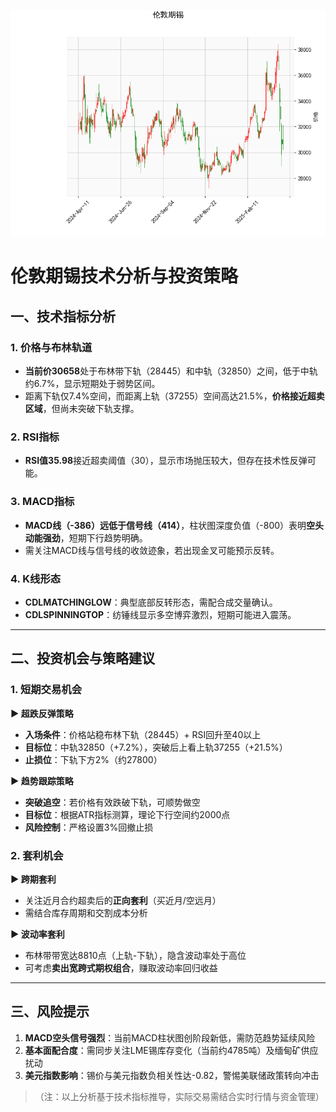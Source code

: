 ![图](2025-04-11_plot.png)



# 伦敦期锡技术分析与投资策略

## 一、技术指标分析

### 1. 价格与布林轨道
- **当前价30658**处于布林带下轨（28445）和中轨（32850）之间，低于中轨约6.7%，显示短期处于弱势区间。
- 距离下轨仅7.4%空间，而距离上轨（37255）空间高达21.5%，**价格接近超卖区域**，但尚未突破下轨支撑。

### 2. RSI指标
- **RSI值35.98**接近超卖阈值（30），显示市场抛压较大，但存在技术性反弹可能。

### 3. MACD指标
- **MACD线（-386）远低于信号线（414）**，柱状图深度负值（-800）表明**空头动能强劲**，短期下行趋势明确。
- 需关注MACD线与信号线的收敛迹象，若出现金叉可能预示反转。

### 4. K线形态
- **CDLMATCHINGLOW**：典型底部反转形态，需配合成交量确认。
- **CDLSPINNINGTOP**：纺锤线显示多空博弈激烈，短期可能进入震荡。

---

## 二、投资机会与策略建议

### 1. 短期交易机会
**▶ 超跌反弹策略**  
- **入场条件**：价格站稳布林下轨（28445）+ RSI回升至40以上  
- **目标位**：中轨32850（+7.2%），突破后上看上轨37255（+21.5%）  
- **止损位**：下轨下方2%（约27800）  

**▶ 趋势跟踪策略**  
- **突破追空**：若价格有效跌破下轨，可顺势做空  
- **目标位**：根据ATR指标测算，理论下行空间约2000点  
- **风险控制**：严格设置3%回撤止损  

### 2. 套利机会
**▶ 跨期套利**  
- 关注近月合约超卖后的**正向套利**（买近月/空远月）  
- 需结合库存周期和交割成本分析  

**▶ 波动率套利**  
- 布林带带宽达8810点（上轨-下轨），隐含波动率处于高位  
- 可考虑**卖出宽跨式期权组合**，赚取波动率回归收益  

---

## 三、风险提示
1. **MACD空头信号强烈**：当前MACD柱状图创阶段新低，需防范趋势延续风险  
2. **基本面配合度**：需同步关注LME锡库存变化（当前约4785吨）及缅甸矿供应扰动  
3. **美元指数影响**：锡价与美元指数负相关性达-0.82，警惕美联储政策转向冲击  

> （注：以上分析基于技术指标推导，实际交易需结合实时行情与资金管理）